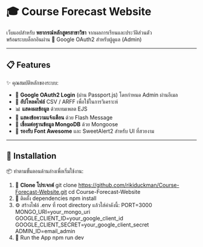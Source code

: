 # 🎓 Course Forecast Website

เว็บแอปสำหรับ **พยากรณ์หลักสูตรสาขาวิชา** จากผลการเรียนและประวัติส่วนตัว  
พร้อมระบบล็อกอินผ่าน 🔐 Google OAuth2 สำหรับผู้ดูแล (Admin)

---

## 📋 Features

✨ คุณสมบัติหลักของระบบ:

- 🔐 **Google OAuth2 Login** (ผ่าน Passport.js) โดยกำหนด Admin ผ่านอีเมล
- 📁 **อัปโหลดไฟล์** CSV / ARFF เพื่อใช้ในการวิเคราะห์
- 📊 **แสดงผลข้อมูล** ด้วยเทมเพลต EJS
- 💬 **แสดงข้อความแจ้งเตือน** ด้วย Flash Message
- 💾 **เชื่อมต่อฐานข้อมูล MongoDB** ด้วย Mongoose
- 🎨 **รองรับ Font Awesome** และ SweetAlert2 สำหรับ UI ที่สวยงาม

---

## 🚀 Installation

📦 ทำตามขั้นตอนด้านล่างเพื่อเริ่มใช้งาน:

1. 🔽 **Clone โปรเจกต์**
  git clone https://github.com/rikiduckman/Course-Forecast-Website.git
  cd Course-Forecast-Website
2. 📁 ติดตั้ง dependencies
  npm install
3. ⚙️ สร้างไฟล์ .env ที่ root directory แล้วใส่ค่าดังนี้:
  PORT=3000
  MONGO_URI=your_mongo_uri
  GOOGLE_CLIENT_ID=your_google_client_id
  GOOGLE_CLIENT_SECRET=your_google_client_secret
  ADMIN_ID=email_admin
4. 🏁 Run the App
  npm run dev
